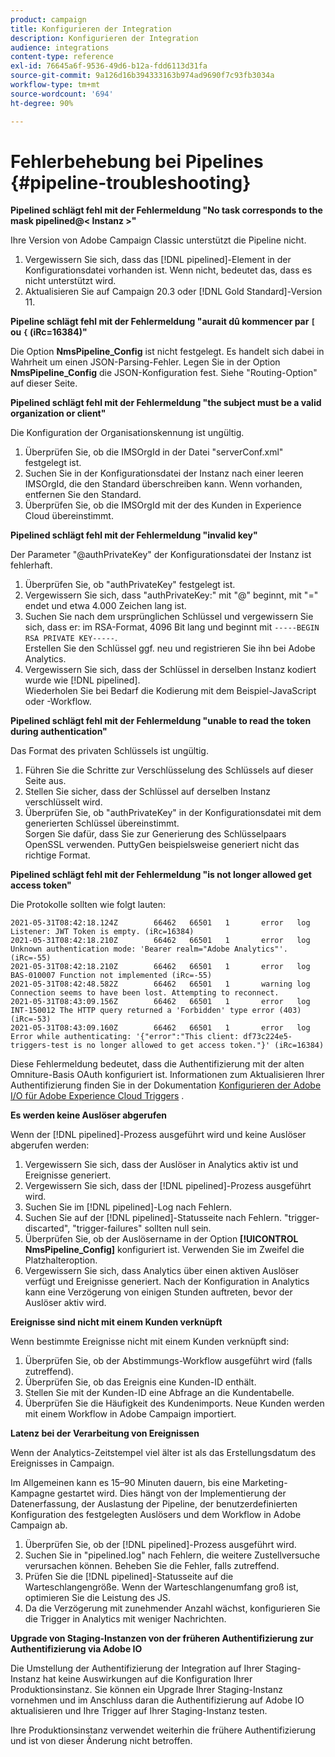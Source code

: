 ```yaml
---
product: campaign
title: Konfigurieren der Integration
description: Konfigurieren der Integration
audience: integrations
content-type: reference
exl-id: 76645a6f-9536-49d6-b12a-fdd6113d31fa
source-git-commit: 9a126d16b394333163b974ad9690f7c93fb3034a
workflow-type: tm+mt
source-wordcount: '694'
ht-degree: 90%

---
```


# Fehlerbehebung bei Pipelines {#pipeline-troubleshooting}

**Pipelined schlägt fehl mit der Fehlermeldung &quot;No task corresponds to the mask pipelined@&lt; Instanz >&quot;**

Ihre Version von Adobe Campaign Classic unterstützt die Pipeline nicht.

1. Vergewissern Sie sich, dass das [!DNL pipelined]-Element in der Konfigurationsdatei vorhanden ist. Wenn nicht, bedeutet das, dass es nicht unterstützt wird.
1. Aktualisieren Sie auf Campaign 20.3 oder [!DNL Gold Standard]-Version 11.

**Pipeline schlägt fehl mit der Fehlermeldung &quot;aurait dû kommencer par `[` ou `{` (iRc=16384)&quot;**

Die Option **NmsPipeline_Config** ist nicht festgelegt. Es handelt sich dabei in Wahrheit um einen JSON-Parsing-Fehler.
Legen Sie in der Option **NmsPipeline_Config** die JSON-Konfiguration fest. Siehe &quot;Routing-Option&quot; auf dieser Seite.

**Pipelined schlägt fehl mit der Fehlermeldung &quot;the subject must be a valid organization or client&quot;**

Die Konfiguration der Organisationskennung ist ungültig.

1. Überprüfen Sie, ob die IMSOrgId in der Datei &quot;serverConf.xml&quot; festgelegt ist.
1. Suchen Sie in der Konfigurationsdatei der Instanz nach einer leeren IMSOrgId, die den Standard überschreiben kann. Wenn vorhanden, entfernen Sie den Standard.
1. Überprüfen Sie, ob die IMSOrgId mit der des Kunden in Experience Cloud übereinstimmt.

**Pipelined schlägt fehl mit der Fehlermeldung &quot;invalid key&quot;**

Der Parameter &quot;@authPrivateKey&quot; der Konfigurationsdatei der Instanz ist fehlerhaft.

1. Überprüfen Sie, ob &quot;authPrivateKey&quot; festgelegt ist.
1. Vergewissern Sie sich, dass &quot;authPrivateKey:&quot; mit &quot;@&quot; beginnt, mit &quot;=&quot; endet und etwa 4.000 Zeichen lang ist.
1. Suchen Sie nach dem ursprünglichen Schlüssel und vergewissern Sie sich, dass er: im RSA-Format, 4096 Bit lang und beginnt mit `-----BEGIN RSA PRIVATE KEY-----`.
   <br> Erstellen Sie den Schlüssel ggf. neu und registrieren Sie ihn bei Adobe Analytics.
1. Vergewissern Sie sich, dass der Schlüssel in derselben Instanz kodiert wurde wie [!DNL pipelined]. <br>Wiederholen Sie bei Bedarf die Kodierung mit dem Beispiel-JavaScript oder -Workflow.

**Pipelined schlägt fehl mit der Fehlermeldung &quot;unable to read the token during authentication&quot;**

Das Format des privaten Schlüssels ist ungültig.

1. Führen Sie die Schritte zur Verschlüsselung des Schlüssels auf dieser Seite aus.
1. Stellen Sie sicher, dass der Schlüssel auf derselben Instanz verschlüsselt wird.
1. Überprüfen Sie, ob &quot;authPrivateKey&quot; in der Konfigurationsdatei mit dem generierten Schlüssel übereinstimmt. <br>Sorgen Sie dafür, dass Sie zur Generierung des Schlüsselpaars OpenSSL verwenden. PuttyGen beispielsweise generiert nicht das richtige Format.

**Pipelined schlägt fehl mit der Fehlermeldung &quot;is not longer allowed get access token&quot;**

Die Protokolle sollten wie folgt lauten:

```
2021-05-31T08:42:18.124Z        66462   66501   1       error   log     Listener: JWT Token is empty. (iRc=16384)
2021-05-31T08:42:18.210Z        66462   66501   1       error   log     Unknown authentication mode: 'Bearer realm="Adobe Analytics"'. (iRc=-55)
2021-05-31T08:42:18.210Z        66462   66501   1       error   log     BAS-010007 Function not implemented (iRc=-55)
2021-05-31T08:42:48.582Z        66462   66501   1       warning log     Connection seems to have been lost. Attempting to reconnect.
2021-05-31T08:43:09.156Z        66462   66501   1       error   log     INT-150012 The HTTP query returned a 'Forbidden' type error (403) (iRc=-53)
2021-05-31T08:43:09.160Z        66462   66501   1       error   log     Error while authenticating: '{"error":"This client: df73c224e5-triggers-test is no longer allowed to get access token."}' (iRc=16384)
```

Diese Fehlermeldung bedeutet, dass die Authentifizierung mit der alten Omniture-Basis OAuth konfiguriert ist. Informationen zum Aktualisieren Ihrer Authentifizierung finden Sie in der Dokumentation [Konfigurieren der Adobe I/O für Adobe Experience Cloud Triggers](../../integrations/using/configuring-adobe-io.md) .

**Es werden keine Auslöser abgerufen**

Wenn der [!DNL pipelined]-Prozess ausgeführt wird und keine Auslöser abgerufen werden:

1. Vergewissern Sie sich, dass der Auslöser in Analytics aktiv ist und Ereignisse generiert.
1. Vergewissern Sie sich, dass der [!DNL pipelined]-Prozess ausgeführt wird.
1. Suchen Sie im [!DNL pipelined]-Log nach Fehlern.
1. Suchen Sie auf der [!DNL pipelined]-Statusseite nach Fehlern. &quot;trigger-discarted&quot;, &quot;trigger-failures&quot; sollten null sein.
1. Überprüfen Sie, ob der Auslösername in der Option **[!UICONTROL NmsPipeline_Config]** konfiguriert ist. Verwenden Sie im Zweifel die Platzhalteroption.
1. Vergewissern Sie sich, dass Analytics über einen aktiven Auslöser verfügt und Ereignisse generiert. Nach der Konfiguration in Analytics kann eine Verzögerung von einigen Stunden auftreten, bevor der Auslöser aktiv wird.

**Ereignisse sind nicht mit einem Kunden verknüpft**

Wenn bestimmte Ereignisse nicht mit einem Kunden verknüpft sind:

1. Überprüfen Sie, ob der Abstimmungs-Workflow ausgeführt wird (falls zutreffend).
1. Überprüfen Sie, ob das Ereignis eine Kunden-ID enthält.
1. Stellen Sie mit der Kunden-ID eine Abfrage an die Kundentabelle.
1. Überprüfen Sie die Häufigkeit des Kundenimports. Neue Kunden werden mit einem Workflow in Adobe Campaign importiert.

**Latenz bei der Verarbeitung von Ereignissen**

Wenn der Analytics-Zeitstempel viel älter ist als das Erstellungsdatum des Ereignisses in Campaign.

Im Allgemeinen kann es 15–90 Minuten dauern, bis eine Marketing-Kampagne gestartet wird. Dies hängt von der Implementierung der Datenerfassung, der Auslastung der Pipeline, der benutzerdefinierten Konfiguration des festgelegten Auslösers und dem Workflow in Adobe Campaign ab.

1. Überprüfen Sie, ob der [!DNL pipelined]-Prozess ausgeführt wird.
1. Suchen Sie in &quot;pipelined.log&quot; nach Fehlern, die weitere Zustellversuche verursachen können. Beheben Sie die Fehler, falls zutreffend.
1. Prüfen Sie die [!DNL pipelined]-Statusseite auf die Warteschlangengröße. Wenn der Warteschlangenumfang groß ist, optimieren Sie die Leistung des JS.
1. Da die Verzögerung mit zunehmender Anzahl wächst, konfigurieren Sie die Trigger in Analytics mit weniger Nachrichten.

**Upgrade von Staging-Instanzen von der früheren Authentifizierung zur Authentifizierung via Adobe IO**

Die Umstellung der Authentifizierung der Integration auf Ihrer Staging-Instanz hat keine Auswirkungen auf die Konfiguration Ihrer Produktionsinstanz. Sie können ein Upgrade Ihrer Staging-Instanz vornehmen und im Anschluss daran die Authentifizierung auf Adobe IO aktualisieren und Ihre Trigger auf Ihrer Staging-Instanz testen.

Ihre Produktionsinstanz verwendet weiterhin die frühere Authentifizierung und ist von dieser Änderung nicht betroffen.
